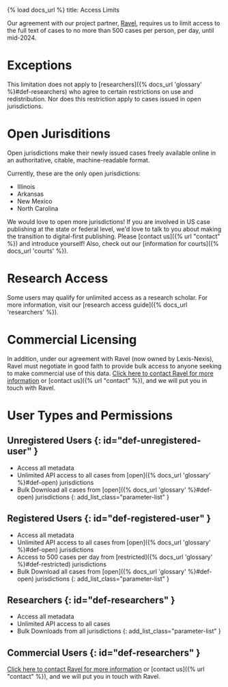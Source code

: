 {% load docs_url %}
title: Access Limits 

Our agreement with our project partner, [Ravel](http://ravellaw.com), requires us to limit access to the full
text of cases to no more than 500 cases per person, per day, until mid-2024.

# Exceptions
This limitation does not apply to 
[researchers]({% docs_url 'glossary' %}#def-researchers) who agree to certain 
restrictions on use and redistribution. Nor does this restriction apply to cases issued in open jurisdictions.

# Open Jurisditions
Open jurisdictions make their newly issued cases freely available online in an authoritative, citable, 
machine-readable format. 

Currently, these are the only open jurisdictions:
 
* Illinois
* Arkansas
* New Mexico
* North Carolina
 
We would love to open more jurisdictions! If you are involved in US case publishing at the state or federal level,
we'd love to talk to you about making the transition to digital-first publishing. Please 
[contact us]({% url "contact" %}) and introduce yourself! Also, check out our 
[information for courts]({% docs_url 'courts' %}).
  
# Research Access
Some users may qualify for unlimited access as a research scholar. For more information, visit our 
[research access guide]({% docs_url 'researchers' %}).


# Commercial Licensing

In addition, under our agreement with Ravel (now owned by Lexis-Nexis), Ravel must negotiate in good faith to provide 
bulk access to anyone seeking to make commercial use of this data. 
[Click here to contact Ravel for more information](https://home.ravellaw.com/contact) or
[contact us]({% url "contact" %}), and we will put you in touch with Ravel.


# User Types and Permissions

## Unregistered Users {: id="def-unregistered-user" }

* Access all metadata
* Unlimited API access to all cases from [open]({% docs_url 'glossary' %}#def-open) jurisdictions
* Bulk Download all cases from [open]({% docs_url 'glossary' %}#def-open) jurisdictions
{: add_list_class="parameter-list" }

## Registered Users {: id="def-registered-user" }

* Access all metadata
* Unlimited API access to all cases from [open]({% docs_url 'glossary' %}#def-open) jurisdictions
* Access to 500 cases per day from [restricted]({% docs_url 'glossary' %}#def-restricted) jurisdictions
* Bulk Download all cases from [open]({% docs_url 'glossary' %}#def-open) jurisdictions
{: add_list_class="parameter-list" }

## Researchers {: id="def-researchers" }

* Access all metadata
* Unlimited API access to all cases
* Bulk Downloads from all jurisdictions
{: add_list_class="parameter-list" }

## Commercial Users {: id="def-researchers" }

[Click here to contact Ravel for more information](https://home.ravellaw.com/contact) or
[contact us]({% url "contact" %}), and we will put you in touch with Ravel.
